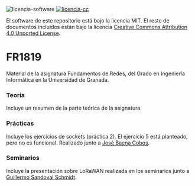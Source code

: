 ![licencia-software](https://img.shields.io/github/license/patchispatch/FR1819.svg?style=flat-square)
[![licencia-cc](https://licensebuttons.net/l/by/4.0/80x15.png)](https://creativecommons.org/licenses/by/4.0/deed.en_US)

El software de este repositorio está bajo la licencia MIT. 
El resto de documentos incluidos están bajo la licencia [Creative Commons Attribution 4.0 Unported License](https://creativecommons.org/licenses/by/4.0/deed.en_US).

# FR1819
Material de la asignatura Fundamentos de Redes, del Grado en Ingeniería Informática en la Universidad de Granada. 

### Teoría

Incluye un resumen de la parte teórica de la asignatura.



### Prácticas

Incluye los ejercicios de sockets (práctica 2). El ejercicio 5 está planteado, pero no es funcional. Realizado junto a [José Baena Cobos](https://github.com/jbaenaxd).



### Seminarios

Incluye la presentación sobre LoRaWAN realizada en los seminarios junto a [Guillermo Sandoval Schmidt](https://github.com/Gsandoval96).

